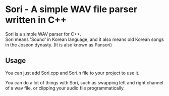 # Sori - A simple WAV file parser written in C++

Sori is a simple WAV parser for C++.  
Sori means 'Sound' in Korean language, and it also means old Korean songs in the Joseon dynasty. (It is also known as Pansori)

## Usage

You can just add Sori.cpp and Sori.h file to your project to use it.  
  
You can do a lot of things with Sori, such as swapping left and right channel of a wav file, or clipping your audio file programmatically.